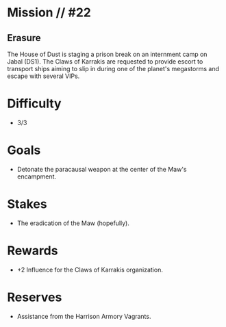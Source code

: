 # Mission // #22
## Erasure

The House of Dust is staging a prison break on an internment camp on Jabal (DS1). The Claws of Karrakis are requested to provide escort to transport ships aiming to slip in during one of the planet's megastorms and escape with several VIPs.

# Difficulty
- 3/3

# Goals
- Detonate the paracausal weapon at the center of the Maw's encampment.

# Stakes
- The eradication of the Maw (hopefully).

# Rewards
- +2 Influence for the Claws of Karrakis organization. 

# Reserves
- Assistance from the Harrison Armory Vagrants. 